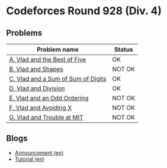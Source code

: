 # Codeforces Round 928 (Div. 4)

## Problems

|Problem name|Status|
|------------|---------|
| [A. Vlad and the Best of Five](problems/A._Vlad_and_the_Best_of_Five.md)|OK|
| [B. Vlad and Shapes](problems/B._Vlad_and_Shapes.md)|NOT OK|
| [C. Vlad and a Sum of Sum of Digits](problems/C._Vlad_and_a_Sum_of_Sum_of_Digits.md)|OK|
| [D. Vlad and Division](problems/D._Vlad_and_Division.md)|OK|
| [E. Vlad and an Odd Ordering](problems/E._Vlad_and_an_Odd_Ordering.md)|NOT OK|
| [F. Vlad and Avoiding X](problems/F._Vlad_and_Avoiding_X.md)|NOT OK|
| [G. Vlad and Trouble at MIT](problems/G._Vlad_and_Trouble_at_MIT.md)|NOT OK|
## Blogs

- [Announcement (en)](blogs/Announcement_(en).md)
- [Tutorial (en)](blogs/Tutorial_(en).md)
